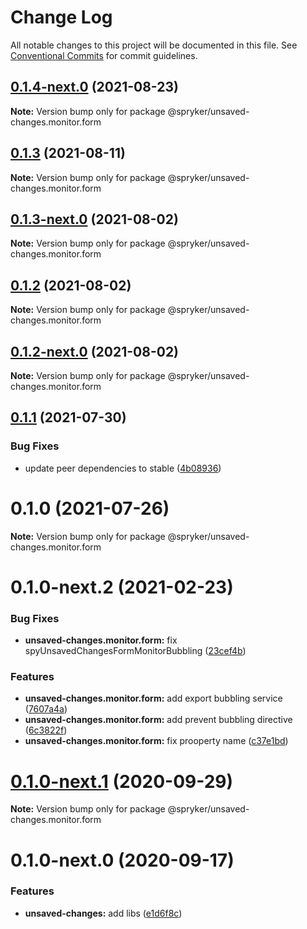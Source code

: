 # Change Log

All notable changes to this project will be documented in this file.
See [Conventional Commits](https://conventionalcommits.org) for commit guidelines.

## [0.1.4-next.0](https://github.com/spryker/ui-components/compare/@spryker/unsaved-changes.monitor.form@0.1.3...@spryker/unsaved-changes.monitor.form@0.1.4-next.0) (2021-08-23)

**Note:** Version bump only for package @spryker/unsaved-changes.monitor.form





## [0.1.3](https://github.com/spryker/ui-components/compare/@spryker/unsaved-changes.monitor.form@0.1.3-next.0...@spryker/unsaved-changes.monitor.form@0.1.3) (2021-08-11)

**Note:** Version bump only for package @spryker/unsaved-changes.monitor.form





## [0.1.3-next.0](https://github.com/spryker/ui-components/compare/@spryker/unsaved-changes.monitor.form@0.1.2...@spryker/unsaved-changes.monitor.form@0.1.3-next.0) (2021-08-02)

**Note:** Version bump only for package @spryker/unsaved-changes.monitor.form





## [0.1.2](https://github.com/spryker/ui-components/compare/@spryker/unsaved-changes.monitor.form@0.1.2-next.0...@spryker/unsaved-changes.monitor.form@0.1.2) (2021-08-02)

**Note:** Version bump only for package @spryker/unsaved-changes.monitor.form





## [0.1.2-next.0](https://github.com/spryker/ui-components/compare/@spryker/unsaved-changes.monitor.form@0.1.1...@spryker/unsaved-changes.monitor.form@0.1.2-next.0) (2021-08-02)

**Note:** Version bump only for package @spryker/unsaved-changes.monitor.form





## [0.1.1](https://github.com/spryker/ui-components/compare/@spryker/unsaved-changes.monitor.form@0.1.0...@spryker/unsaved-changes.monitor.form@0.1.1) (2021-07-30)


### Bug Fixes

* update peer dependencies to stable ([4b08936](https://github.com/spryker/ui-components/commit/4b0893691360cf4bd66935aed24873266c98c4e4))





# 0.1.0 (2021-07-26)

**Note:** Version bump only for package @spryker/unsaved-changes.monitor.form





# 0.1.0-next.2 (2021-02-23)


### Bug Fixes

* **unsaved-changes.monitor.form:** fix spyUnsavedChangesFormMonitorBubbling ([23cef4b](https://github.com/spryker/ui-components/commit/23cef4b71c96414095fce21a42106643c3e237e5))


### Features

* **unsaved-changes.monitor.form:** add export bubbling service ([7607a4a](https://github.com/spryker/ui-components/commit/7607a4ad56f57b23f95b52eaa4eca6475d73c254))
* **unsaved-changes.monitor.form:** add prevent bubbling directive ([6c3822f](https://github.com/spryker/ui-components/commit/6c3822fd483a6a14443efdee038be130f670c712))
* **unsaved-changes.monitor.form:** fix prooperty name ([c37e1bd](https://github.com/spryker/ui-components/commit/c37e1bdf5f19b6030abd7518abfcdc7cd744ecae))





# [0.1.0-next.1](https://github.com/spryker/ui-components/compare/@spryker/unsaved-changes.monitor.form@0.1.0-next.0...@spryker/unsaved-changes.monitor.form@0.1.0-next.1) (2020-09-29)

**Note:** Version bump only for package @spryker/unsaved-changes.monitor.form





# 0.1.0-next.0 (2020-09-17)


### Features

* **unsaved-changes:** add libs ([e1d6f8c](https://github.com/spryker/ui-components/commit/e1d6f8c798237a58bea31023b49b9dd7ba334893))
